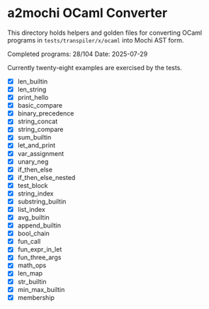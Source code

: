 # a2mochi OCaml Converter

This directory holds helpers and golden files for converting OCaml programs in `tests/transpiler/x/ocaml` into Mochi AST form.

Completed programs: 28/104
Date: 2025-07-29

Currently twenty-eight examples are exercised by the tests.

- [x] len_builtin
- [x] len_string
- [x] print_hello
- [x] basic_compare
- [x] binary_precedence
- [x] string_concat
- [x] string_compare
- [x] sum_builtin
- [x] let_and_print
- [x] var_assignment
- [x] unary_neg
- [x] if_then_else
- [x] if_then_else_nested
- [x] test_block
- [x] string_index
- [x] substring_builtin
- [x] list_index
- [x] avg_builtin
- [x] append_builtin
- [x] bool_chain
- [x] fun_call
- [x] fun_expr_in_let
- [x] fun_three_args
- [x] math_ops
- [x] len_map
- [x] str_builtin
- [x] min_max_builtin
- [x] membership
